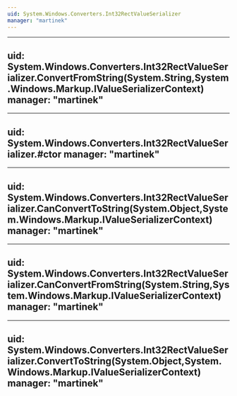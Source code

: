 ```yaml
---
uid: System.Windows.Converters.Int32RectValueSerializer
manager: "martinek"
---
```


---
uid: System.Windows.Converters.Int32RectValueSerializer.ConvertFromString(System.String,System.Windows.Markup.IValueSerializerContext)
manager: "martinek"
---

---
uid: System.Windows.Converters.Int32RectValueSerializer.#ctor
manager: "martinek"
---

---
uid: System.Windows.Converters.Int32RectValueSerializer.CanConvertToString(System.Object,System.Windows.Markup.IValueSerializerContext)
manager: "martinek"
---

---
uid: System.Windows.Converters.Int32RectValueSerializer.CanConvertFromString(System.String,System.Windows.Markup.IValueSerializerContext)
manager: "martinek"
---

---
uid: System.Windows.Converters.Int32RectValueSerializer.ConvertToString(System.Object,System.Windows.Markup.IValueSerializerContext)
manager: "martinek"
---
